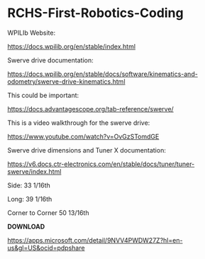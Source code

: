 # RCHS-First-Robotics-Coding

WPILIb Website:

https://docs.wpilib.org/en/stable/index.html

Swerve drive documentation:

https://docs.wpilib.org/en/stable/docs/software/kinematics-and-odometry/swerve-drive-kinematics.html

This could be important:

https://docs.advantagescope.org/tab-reference/swerve/

This is a video walkthrough for the swerve drive:

https://www.youtube.com/watch?v=OvGzSTomdGE


Swerve drive dimensions and Tuner X documentation:

https://v6.docs.ctr-electronics.com/en/stable/docs/tuner/tuner-swerve/index.html

Side: 33 1/16th

Long: 39 1/16th

Corner to Corner 50 13/16th

**DOWNLOAD**

https://apps.microsoft.com/detail/9NVV4PWDW27Z?hl=en-us&gl=US&ocid=pdpshare

